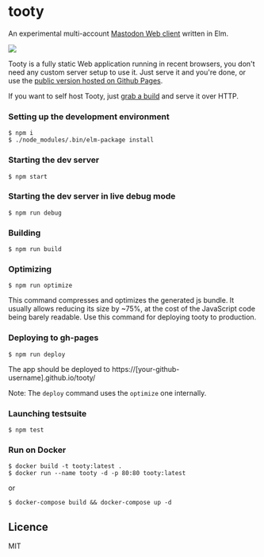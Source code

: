 # tooty

An experimental multi-account [Mastodon Web client](https://n1k0.github.io/tooty/) written in Elm.

![](http://i.imgur.com/hyCKVdf.png)

Tooty is a fully static Web application running in recent browsers, you don't need any custom server setup to use it. Just serve it and you're done, or use the [public version hosted on Github Pages](https://n1k0.github.io/tooty/).

If you want to self host Tooty, just [grab a build](https://github.com/n1k0/tooty/archive/gh-pages.zip) and serve it over HTTP.

### Setting up the development environment

    $ npm i
    $ ./node_modules/.bin/elm-package install

### Starting the dev server

    $ npm start

### Starting the dev server in live debug mode

    $ npm run debug

### Building

    $ npm run build

### Optimizing

    $ npm run optimize

This command compresses and optimizes the generated js bundle. It usually allows reducing its size by ~75%, at the cost of the JavaScript code being barely readable. Use this command for deploying tooty to production.

### Deploying to gh-pages

    $ npm run deploy

The app should be deployed to https://[your-github-username].github.io/tooty/

Note: The `deploy` command uses the `optimize` one internally.

### Launching testsuite

    $ npm test


### Run on Docker 

    $ docker build -t tooty:latest .
    $ docker run --name tooty -d -p 80:80 tooty:latest
or 

    $ docker-compose build && docker-compose up -d


## Licence

MIT
